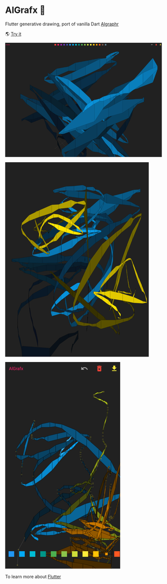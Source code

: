 # AlGrafx :art:

Flutter generative drawing, port of vanilla Dart [Algraphr](http://github.com/rxlabz/algraphr)

:earth_americas: [Try it](https://rxlabz.github.io/algrafx/)

![screenshot 1](images/desktop.png)

![screenshot](images/capture3.png)

![screenshot 2](images/mobile.png)

To learn more about [Flutter](http://flutter.dev)